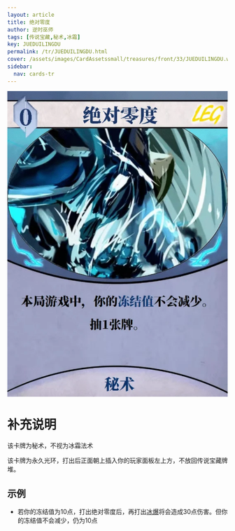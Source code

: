 ```yaml
---
layout: article
title: 绝对零度
author: 逆时巫师
tags: [传说宝藏,秘术,冰霜]
key: JUEDUILINGDU
permalink: /tr/JUEDUILINGDU.html
cover: /assets/images/CardAssetssmall/treasures/front/33/JUEDUILINGDU.webp
sidebar:
  nav: cards-tr
---
```

![](/assets/images/CardAssets/treasures/front/33/JUEDUILINGDU.webp)

# 补充说明
该卡牌为秘术，不视为冰霜法术

该卡牌为永久光环，打出后正面朝上插入你的玩家面板左上方，不放回传说宝藏牌堆。



## 示例
* 若你的冻结值为10点，打出绝对零度后，再打出[冰爆](/tr/BAOFENGXUE.html)将会造成30点伤害。但你的冻结值不会减少，仍为10点